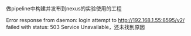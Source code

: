 做pipeline中构建并发布到nexus的实验使用的工程

Error response from daemon: login attempt to http://192.168.1.55:8595/v2/ failed with status: 503 Service Unavailable，还未找到原因